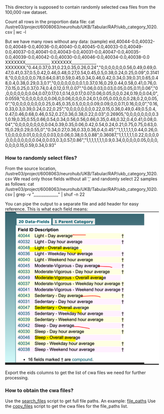 This directory is supposed to contain randomly selected cwa files from the 100,000 raw dataset.

Count all rows in the proportion data file:
cat /lustre03/project/6008063/neurohub/UKB/Tabular/RAP/ukb_category_1020.csv | wc -l

But we have many rows without any data: (sample)
eid,40044-0.0,40032-0.0,40048-0.0,40036-0.0,40040-0.0,40045-0.0,40033-0.0,40049-0.0,40037-0.0,40041-0.0,40043-0.0,40031-0.0,40047-0.0,40035-0.0,40039-0.0,40042-0.0,40030-0.0,40046-0.0,40034-0.0,40038-0.0
XXXXXXX,,,,,,,,,,,,,,,,,,,,
XXXXXXX,,,,,,,,,,,,,,,,,,,,
XXXXXXX,"0.44,0.37,0.31,0.23,0.35,0.26,0.24","0,0,0,0,0,0,0.56,0.49,0.69,0.47,0.41,0.37,0.5,0.42,0.46,0.48,0.27,0.54,0.45,0.5,0.38,0.24,0.25,0.09",0.31418,"0,0,0,0,0,0,0.78,0.64,0.81,0.59,0.45,0.34,0.46,0.42,0.34,0.39,0.31,0.65,0.48,0.4,0.38,0.29,0.3,0.1","0,0,0,0,0,0,0,0.1,0.37,0.16,0.29,0.44,0.58,0.41,0.76,0.7,0.15,0.25,0.37,0.74,0.4,0.12,0.11,0.07","0.06,0.03,0.03,0.05,0.05,0.11,0.06","0,0,0,0,0,0,0,0.04,0.07,0.17,0.1,0.14,0,0.17,0.07,0.06,0.05,0,0,0.24,0.19,0,0.04,0",0.0559,"0,0,0,0,0,0,0,0.06,0,0.06,0,0,0,0.24,0.1,0.05,0.03,0,0,0.28,0.2,0,0.05,0","0,0,0,0,0,0,0,0,0.25,0.45,0.35,0.5,0,0,0,0.09,0.09,0,0,0.11,0.16,0,0,0","0.16,0.33,0.3,0.39,0.24,0.22,0.25","0,0,0,0,0,0,0,0.22,0.15,0.36,0.49,0.49,0.5,0.4,0.47,0.46,0.68,0.46,0.52,0.27,0.36,0.38,0.22,0.03",0.26905,"0,0,0,0,0,0,0,0.31,0.19,0.35,0.55,0.66,0.54,0.34,0.56,0.56,0.66,0.35,0.48,0.32,0.4,0.41,0.08,0.04","0,0,0,0,0,0,0,0,0.04,0.39,0.35,0.06,0.42,0.54,0.24,0.21,0.75,0.75,0.63,0.15,0.29,0.29,0.55,0","0.34,0.27,0.36,0.33,0.36,0.4,0.45","1,1,1,1,1,1,0.44,0.26,0.1,0,0,0,0,0.01,0,0,0,0,0.03,0,0.06,0.38,0.5,0.88",0.36087,"1,1,1,1,1,1,0.22,0,0,0,0,0,0,0,0,0,0,0,0.04,0,0.03,0.3,0.57,0.86","1,1,1,1,1,1,1,0.9,0.34,0,0,0,0,0.05,0,0,0,0,0,0,0.15,0.59,0.34,0.93"

### How to randomly select files?
From the source location, /lustre03/project/6008063/neurohub/UKB/Tabular/RAP/ukb_category_1020.csv
We read only those fields without all ',' and randomly select 22 samples as follows:
cat /lustre03/project/6008063/neurohub/UKB/Tabular/RAP/ukb_category_1020.csv | grep -v ",,,,,,,,,,,,,,,,,,,," | shuf -n 22

You can pipe the output to a separate file and add header for easy reference.
This is what each field means: ![Alt text](field_names.png)

Export the eids columns to get the list of cwa files we need for further processing.

### How to obtain the cwa files?
Use the [search_files](../search_files.sh) script to get full file paths.
An example: [file_paths](file_paths.txt)
Use the [copy_files](copy_files.sh) script to get the cwa files for the file_paths list.
